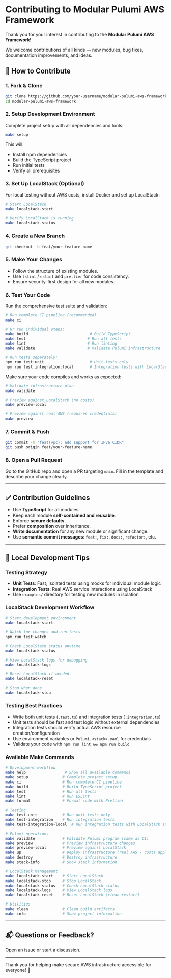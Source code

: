# Contributing to Modular Pulumi AWS Framework

Thank you for your interest in contributing to the **Modular Pulumi AWS Framework**!

We welcome contributions of all kinds — new modules, bug fixes, documentation improvements, and ideas.

## 🧭 How to Contribute

### 1. Fork & Clone

```bash
git clone https://github.com/your-username/modular-pulumi-aws-framework.git
cd modular-pulumi-aws-framework
```

### 2. Setup Development Environment

Complete project setup with all dependencies and tools:

```bash
make setup
```

This will:
- Install npm dependencies
- Build the TypeScript project
- Run initial tests
- Verify all prerequisites

### 3. Set Up LocalStack (Optional)

For local testing without AWS costs, install Docker and set up LocalStack:

```bash
# Start LocalStack
make localstack-start

# Verify LocalStack is running
make localstack-status
```

### 4. Create a New Branch

```bash
git checkout -b feat/your-feature-name
```

### 5. Make Your Changes

- Follow the structure of existing modules.
- Use `tslint` / `eslint` and `prettier` for code consistency.
- Ensure security-first design for all new modules.

### 6. Test Your Code

Run the comprehensive test suite and validation:

```bash
# Run complete CI pipeline (recommended)
make ci

# Or run individual steps:
make build                           # Build TypeScript
make test                           # Run all tests
make lint                           # Run linting
make validate                       # Validate Pulumi infrastructure

# Run tests separately:
npm run test:unit                    # Unit tests only
npm run test:integration:local       # Integration tests with LocalStack
```

Make sure your code compiles and works as expected:

```bash
# Validate infrastructure plan
make validate

# Preview against LocalStack (no costs)
make preview-local

# Preview against real AWS (requires credentials)
make preview
```

### 7. Commit & Push

```bash
git commit -m "feat(vpc): add support for IPv6 CIDR"
git push origin feat/your-feature-name
```

### 8. Open a Pull Request

Go to the GitHub repo and open a PR targeting `main`. Fill in the template and describe your change clearly.

---

## ✅ Contribution Guidelines

- Use **TypeScript** for all modules.
- Keep each module **self-contained and reusable**.
- Enforce **secure defaults**.
- Prefer **composition** over inheritance.
- **Write documentation** for any new module or significant change.
- Use **semantic commit messages**: `feat:`, `fix:`, `docs:`, `refactor:`, etc.

---

## 🧪 Local Development Tips

### Testing Strategy

- **Unit Tests**: Fast, isolated tests using mocks for individual module logic
- **Integration Tests**: Real AWS service interactions using LocalStack
- Use `examples/` directory for testing new modules in isolation

### LocalStack Development Workflow

```bash
# Start development environment
make localstack-start

# Watch for changes and run tests
npm run test:watch

# Check LocalStack status anytime
make localstack-status

# View LocalStack logs for debugging
make localstack-logs

# Reset LocalStack if needed
make localstack-reset

# Stop when done
make localstack-stop
```

### Testing Best Practices

- Write both unit tests (`.test.ts`) and integration tests (`.integration.ts`)
- Unit tests should be fast and test logic without external dependencies
- Integration tests should verify actual AWS resource creation/configuration
- Use environment variables or `Pulumi.<stack>.yaml` for credentials
- Validate your code with `npm run lint && npm run build`

### Available Make Commands

```bash
# Development workflow
make help                 # Show all available commands
make setup               # Complete project setup
make ci                  # Run complete CI pipeline
make build               # Build TypeScript project
make test                # Run all tests
make lint                # Run ESLint
make format              # Format code with Prettier

# Testing
make test-unit           # Run unit tests only
make test-integration    # Run integration tests
make test-integration-local  # Run integration tests with LocalStack startup

# Pulumi operations
make validate            # Validate Pulumi program (same as CI)
make preview             # Preview infrastructure changes
make preview-local       # Preview against LocalStack
make up                  # Deploy infrastructure (real AWS - costs apply)
make destroy             # Destroy infrastructure
make stack-info          # Show stack information

# LocalStack management
make localstack-start    # Start LocalStack
make localstack-stop     # Stop LocalStack
make localstack-status   # Check LocalStack status
make localstack-logs     # View LocalStack logs
make localstack-reset    # Reset LocalStack (clean restart)

# Utilities
make clean               # Clean build artifacts
make info                # Show project information
```

---

## 📬 Questions or Feedback?

Open an [issue](https://github.com/YOUR_ORG/modular-pulumi-aws-framework/issues) or start a [discussion](https://github.com/YOUR_ORG/modular-pulumi-aws-framework/discussions).

---

Thank you for helping make secure AWS infrastructure accessible for everyone! 🙏
